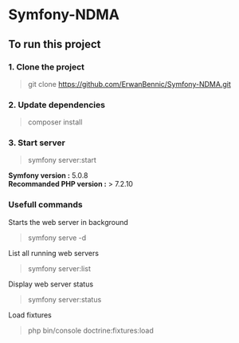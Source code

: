 # Symfony-NDMA

## To run this project

### 1. Clone the project
> git clone https://github.com/ErwanBennic/Symfony-NDMA.git

### 2. Update dependencies
> composer install

### 3. Start server
> symfony server:start

**Symfony version :** 5.0.8  
**Recommanded PHP version :** > 7.2.10


### Usefull commands  

Starts the web server in background  
> symfony serve -d  

List all running web servers  
> symfony server:list

Display web server status 
> symfony server:status

Load fixtures
> php bin/console doctrine:fixtures:load

